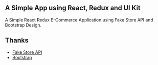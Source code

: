 ## A Simple App using React, Redux and UI Kit

A Simple React Redux E-Commerce Application using Fake Store API and Bootstrap Design.

## Thanks

- [Fake Store API](https://github.com/keikaavousi/fake-store-api)
- [Bootstrap](https://github.com/twbs/bootstrap)
